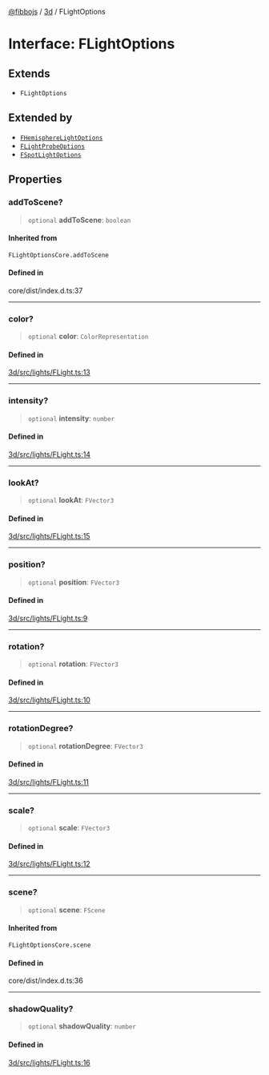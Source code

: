 [@fibbojs](/api/index) / [3d](/api/3d) / FLightOptions

# Interface: FLightOptions

## Extends

- `FLightOptions`

## Extended by

- [`FHemisphereLightOptions`](FHemisphereLightOptions.md)
- [`FLightProbeOptions`](FLightProbeOptions.md)
- [`FSpotLightOptions`](FSpotLightOptions.md)

## Properties

### addToScene?

> `optional` **addToScene**: `boolean`

#### Inherited from

`FLightOptionsCore.addToScene`

#### Defined in

core/dist/index.d.ts:37

***

### color?

> `optional` **color**: `ColorRepresentation`

#### Defined in

[3d/src/lights/FLight.ts:13](https://github.com/fibbojs/fibbo/blob/a8d7b4720cdb2648ddcb2159cdc3e3671c6aee98/packages/3d/src/lights/FLight.ts#L13)

***

### intensity?

> `optional` **intensity**: `number`

#### Defined in

[3d/src/lights/FLight.ts:14](https://github.com/fibbojs/fibbo/blob/a8d7b4720cdb2648ddcb2159cdc3e3671c6aee98/packages/3d/src/lights/FLight.ts#L14)

***

### lookAt?

> `optional` **lookAt**: `FVector3`

#### Defined in

[3d/src/lights/FLight.ts:15](https://github.com/fibbojs/fibbo/blob/a8d7b4720cdb2648ddcb2159cdc3e3671c6aee98/packages/3d/src/lights/FLight.ts#L15)

***

### position?

> `optional` **position**: `FVector3`

#### Defined in

[3d/src/lights/FLight.ts:9](https://github.com/fibbojs/fibbo/blob/a8d7b4720cdb2648ddcb2159cdc3e3671c6aee98/packages/3d/src/lights/FLight.ts#L9)

***

### rotation?

> `optional` **rotation**: `FVector3`

#### Defined in

[3d/src/lights/FLight.ts:10](https://github.com/fibbojs/fibbo/blob/a8d7b4720cdb2648ddcb2159cdc3e3671c6aee98/packages/3d/src/lights/FLight.ts#L10)

***

### rotationDegree?

> `optional` **rotationDegree**: `FVector3`

#### Defined in

[3d/src/lights/FLight.ts:11](https://github.com/fibbojs/fibbo/blob/a8d7b4720cdb2648ddcb2159cdc3e3671c6aee98/packages/3d/src/lights/FLight.ts#L11)

***

### scale?

> `optional` **scale**: `FVector3`

#### Defined in

[3d/src/lights/FLight.ts:12](https://github.com/fibbojs/fibbo/blob/a8d7b4720cdb2648ddcb2159cdc3e3671c6aee98/packages/3d/src/lights/FLight.ts#L12)

***

### scene?

> `optional` **scene**: `FScene`

#### Inherited from

`FLightOptionsCore.scene`

#### Defined in

core/dist/index.d.ts:36

***

### shadowQuality?

> `optional` **shadowQuality**: `number`

#### Defined in

[3d/src/lights/FLight.ts:16](https://github.com/fibbojs/fibbo/blob/a8d7b4720cdb2648ddcb2159cdc3e3671c6aee98/packages/3d/src/lights/FLight.ts#L16)
